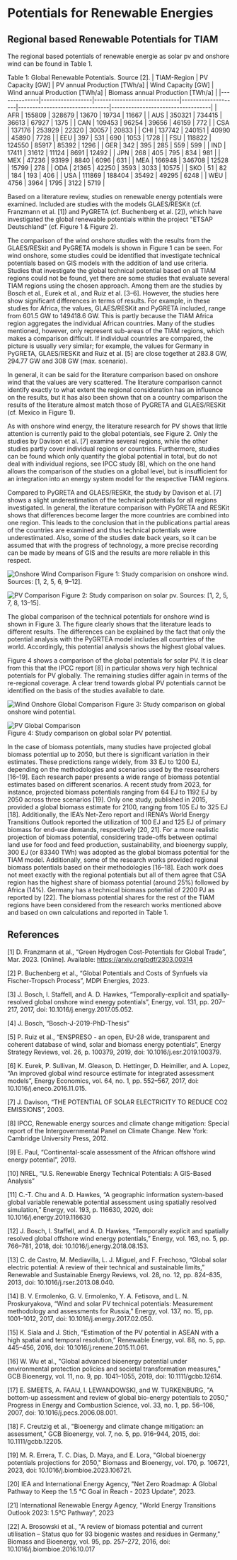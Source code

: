 # Potentials for Renewable Energies

## Regional based Renewable Potentials for TIAM

The regional based potentials of renewable energie as solar pv and onshore wind can be found in Table 1.

Table 1: Global Renewable Potentials. Source [2].
| TIAM-Region  | PV Capacity [GW] | PV annual Production [TWh/a] | Wind Capacity [GW] | Wind annual Production [TWh/a] | Biomass annual Production [TWh/a] |
|--------------|------------------|------------------------------|--------------------|--------------------------------|-----------------------------------|
| AFR          | 155809           | 328679                       | 13670              | 19734                          | 11667                             |
| AUS          | 350321           | 734415                       | 36613              | 67927                          | 1375                              |
| CAN          | 109453           | 96254                        | 39656              | 46159                          | 772                               |
| CSA          | 137176           | 253929                       | 22320              | 30057                          | 20833                             |
| CHI          | 137742           | 240151                       | 40990              | 45890                          | 7728                              |
| EEU          | 397              | 531                          | 690                | 1053                           | 1728                              |
| FSU          | 118822           | 124550                       | 85917              | 85392                          | 1296                              |
| GER          | 342              | 395                          | 285                | 559                            | 599                               |
| IND          | 17411            | 31612                        | 11124              | 8691                           | 12492                             |
| JPN          | 268              | 405                          | 795                | 834                            | 981                               |
| MEX          | 47236            | 93199                        | 8840               | 6096                           | 631                               |
| MEA          | 166948           | 346708                       | 12528              | 15799                          | 278                               |
| ODA          | 21365            | 42250                        | 3593               | 3033                           | 10575                             |
| SKO          | 51               | 82                           | 184                | 193                            | 406                               |
| USA          | 111869           | 188404                       | 35492              | 49295                          | 6248                              |
| WEU          | 4756             | 3964                         | 1795               | 3122                           | 5719                              |


Based on a literature review, studies on renewable energy potentials were examined. Included are studies with the models GLAES/RESKit (cf. Franzmann et al. [1]) and PyGRETA (cf. Buchenberg et al. [2]), which have investigated the global renewable potentials within the project "ETSAP Deutschland" (cf. Figure 1 & Figure 2).

The comparison of the wind onshore studies with the results from the GLAES/RESkit and PyGRETA models is shown in Figure 1 can be seen. For wind onshore, some studies could be identified that investigate technical potentials based on GIS models with the addition of land use criteria. Studies that investigate the global technical potential based on all TIAM regions could not be found, yet there are some studies that evaluate several TIAM regions using the chosen approach. Among them are the studies by Bosch et al., Eurek et al., and Ruiz et al. [3–6]. However, the studies here show significant differences in terms of results. For example, in these studies for Africa, the values, GLAES/RESKit and PyGRETA included, range from 601.5 GW to 149418.6 GW. This is partly because the TIAM Africa region aggregates the individual African countries. Many of the studies mentioned, however, only represent sub-areas of the TIAM regions, which makes a comparison difficult. If individual countries are compared, the picture is usually very similar; for example, the values for Germany in PyGRETA, GLAES/RESKit and Ruiz et al. [5] are close together at 283.8 GW, 294.77 GW and 308 GW (max. scenario). 

In general, it can be said for the literature comparison based on onshore wind that the values are very scattered. The literature comparison cannot identify exactly to what extent the regional consideration has an influence on the results, but it has also been shown that on a country comparison the results of the literature almost match those of PyGRETA and GLAES/RESKit (cf. Mexico in Figure 1).

As with onshore wind energy, the literature research for PV shows that little attention is currently paid to the global potentials, see Figure 2. Only the studies by Davison et al. [7] examine several regions, while the other studies partly cover individual regions or countries. Furthermore, studies can be found which only quantify the global potential in total, but do not deal with individual regions, see IPCC study [8], which on the one hand allows the comparison of the studies on a global level, but is insufficient for an integration into an energy system model for the respective TIAM regions. 

Compared to PyGRETA and GLAES/RESKit, the study by Davison et al. [7] shows a slight underestimation of the technical potentials for all regions investigated. In general, the literature comparison with PyGRETA and RESKit shows that differences become larger the more countries are combined into one region. This leads to the conclusion that in the publications partial areas of the countries are examined and thus technical potentials were underestimated. Also, some of the studies date back years, so it can be assumed that with the progress of technology, a more precise recording can be made by means of GIS and the results are more reliable in this respect.  

![Onshore Wind Comparison](./figs/onshore-wind-comparison.png) 
Figure 1: Study comparision on onshore wind. Sources: [1, 2, 5, 6, 9–12].

![PV Comparison](./figs/pv-comparison.png) 
Figure 2: Study comparison on solar pv. Sources: [1, 2, 5, 7, 8, 13–15].

The global comparison of the technical potentials for onshore wind is shown in Figure 3. The figure clearly shows that the literature leads to different results. The differences can be explained by the fact that only the potential analysis with the PyGRTEA model includes all countries of the world. Accordingly, this potential analysis shows the highest global values.  

Figure 4 shows a comparison of the global potentials for solar PV. It is clear from this that the IPCC report [8] in particular shows very high technical potentials for PV globally. The remaining studies differ again in terms of the re-regional coverage. A clear trend towards global PV potentials cannot be identified on the basis of the studies available to date.

![Wind Onshore Global Comparison](./figs/onshore-wind-global.png) 
Figure 3: Study comparison on global onshore wind potential.

![PV Global Comparison](./figs/pv-global.png)  
Figure 4: Study comparison on global solar PV potential.


In the case of biomass potentials, many studies have projected global biomass potential up to 2050, but there is significant variation in their estimates. These predictions range widely, from 33 EJ to 1200 EJ, depending on the methodologies and scenarios used by the researchers [16–19]. Each research paper presents a wide range of biomass potential estimates based on different scenarios. A recent study from 2023, for instance, projected biomass potentials ranging from 64 EJ to 1192 EJ by 2050 across three scenarios [19]. Only one study, published in 2015, provided a global biomass estimate for 2100, ranging from 105 EJ to 325 EJ [18]. Additionally, the IEA’s Net-Zero report and IRENA’s World Energy Transitions Outlook reported the utilization of 100 EJ and 125 EJ of primary biomass for end-use demands, respectively [20, 21]. 
For a more realistic projection of biomass potential, considering trade-offs between optimal land use for food and feed production, sustainability, and bioenergy supply, 300 EJ (or 83340 TWh) was adopted as the global biomass potential for the TIAM model. Additionally, some of the research works provided regional biomass potentials based on their methodologies [16–18]. Each work does not meet exactly with the regional potentials but all of them agree that CSA region has the highest share of biomass potential (around 25%) followed by Africa (14%). Germany has a technical biomass potential of 2200 PJ as reported by [22]. The biomass potential shares for the rest of the TIAM regions have been considered from the research works mentioned above and based on own calculations and reported in Table 1. 

## References
[1]	D. Franzmann et al., “Green Hydrogen Cost-Potentials for Global Trade”, Mar. 2023. [Online]. Available: https://arxiv.org/pdf/2303.00314

[2]	P. Buchenberg et al., “Global Potentials and Costs of Synfuels via Fischer-Tropsch Process”, MDPI Energies, 2023.

[3]	J. Bosch, I. Staffell, and A. D. Hawkes, “Temporally-explicit and spatially-resolved global onshore wind energy potentials”, Energy, vol. 131, pp. 207–217, 2017, doi: 10.1016/j.energy.2017.05.052.

[4]	J. Bosch, “Bosch-J-2019-PhD-Thesis”

[5]	P. Ruiz et al., “ENSPRESO - an open, EU-28 wide, transparent and coherent database of wind, solar and biomass energy potentials”, Energy Strategy Reviews, vol. 26, p. 100379, 2019, doi: 10.1016/j.esr.2019.100379.

[6]	K. Eurek, P. Sullivan, M. Gleason, D. Hettinger, D. Heimiller, and A. Lopez, “An improved global wind resource estimate for integrated assessment models”, Energy Economics, vol. 64, no. 1, pp. 552–567, 2017, doi: 10.1016/j.eneco.2016.11.015.

[7]	J. Davison, “THE POTENTIAL OF SOLAR ELECTRICITY TO REDUCE CO2 EMISSIONS”, 2003.

[8]	IPCC, Renewable energy sources and climate change mitigation: Special report of the Intergovernmental Panel on Climate Change. New York: Cambridge University Press, 2012.

[9]	E. Paul, “Continental-scale assessment of the African offshore wind energy potential”, 2019.

[10]	NREL, “U.S. Renewable Energy Technical Potentials: A GIS-Based Analysis”

[11]	C.-T. Chu and A. D. Hawkes, “A geographic information system-based global variable renewable potential assessment using spatially resolved simulation,” Energy, vol. 193, p. 116630, 2020, doi: 10.1016/j.energy.2019.116630

[12]	J. Bosch, I. Staffell, and A. D. Hawkes, “Temporally explicit and spatially resolved global offshore wind energy potentials,” Energy, vol. 163, no. 5, pp. 766–781, 2018, doi: 10.1016/j.energy.2018.08.153.

[13]	C. de Castro, M. Mediavilla, L. J. Miguel, and F. Frechoso, “Global solar electric potential: A review of their technical and sustainable limits,” Renewable and Sustainable Energy Reviews, vol. 28, no. 12, pp. 824–835, 2013, doi: 10.1016/j.rser.2013.08.040.

[14]	B. V. Ermolenko, G. V. Ermolenko, Y. A. Fetisova, and L. N. Proskuryakova, “Wind and solar PV technical potentials: Measurement methodology and assessments for Russia,” Energy, vol. 137, no. 15, pp. 1001–1012, 2017, doi: 10.1016/j.energy.2017.02.050.

[15]	K. Siala and J. Stich, “Estimation of the PV potential in ASEAN with a high spatial and temporal resolution,” Renewable Energy, vol. 88, no. 5, pp. 445–456, 2016, doi: 10.1016/j.renene.2015.11.061.

[16]	W. Wu et al., "Global advanced bioenergy potential under environmental protection policies and societal transformation measures," GCB Bioenergy, vol. 11, no. 9, pp. 1041–1055, 2019, doi: 10.1111/gcbb.12614.

[17]	E. SMEETS, A. FAAIJ, I. LEWANDOWSKI, and W. TURKENBURG, "A bottom-up assessment and review of global bio-energy potentials to 2050," Progress in Energy and Combustion Science, vol. 33, no. 1, pp. 56–106, 2007, doi: 10.1016/j.pecs.2006.08.001.

[18]	F. Creutzig et al., "Bioenergy and climate change mitigation: an assessment," GCB Bioenergy, vol. 7, no. 5, pp. 916–944, 2015, doi: 10.1111/gcbb.12205.

[19]	M. R. Errera, T. C. Dias, D. Maya, and E. Lora, "Global bioenergy potentials projections for 2050," Biomass and Bioenergy, vol. 170, p. 106721, 2023, doi: 10.1016/j.biombioe.2023.106721.

[20]	IEA and International Energy Agency, "Net Zero Roadmap: A Global Pathway to Keep the 1.5 °C Goal in Reach - 2023 Update", 2023.

[21]	International Renewable Energy Agency, "World Energy Transitions Outlook 2023: 1.5°C Pathway", 2023

[22]	A. Brosowski et al., "A review of biomass potential and current utilisation – Status quo for 93 biogenic wastes and residues in Germany," Biomass and Bioenergy, vol. 95, pp. 257–272, 2016, doi: 10.1016/j.biombioe.2016.10.017
